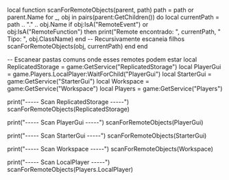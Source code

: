 local function scanForRemoteObjects(parent, path)
    path = path or parent.Name
    for _, obj in pairs(parent:GetChildren()) do
        local currentPath = path .. "." .. obj.Name
        if obj:IsA("RemoteEvent") or obj:IsA("RemoteFunction") then
            print("Remote encontrado: ", currentPath, " Tipo: ", obj.ClassName)
        end
        -- Recursivamente escaneia filhos
        scanForRemoteObjects(obj, currentPath)
    end
end

-- Escanear pastas comuns onde esses remotes podem estar
local ReplicatedStorage = game:GetService("ReplicatedStorage")
local PlayerGui = game.Players.LocalPlayer:WaitForChild("PlayerGui")
local StarterGui = game:GetService("StarterGui")
local Workspace = game:GetService("Workspace")
local Players = game:GetService("Players")

print("----- Scan ReplicatedStorage -----")
scanForRemoteObjects(ReplicatedStorage)

print("----- Scan PlayerGui -----")
scanForRemoteObjects(PlayerGui)

print("----- Scan StarterGui -----")
scanForRemoteObjects(StarterGui)

print("----- Scan Workspace -----")
scanForRemoteObjects(Workspace)

print("----- Scan LocalPlayer -----")
scanForRemoteObjects(Players.LocalPlayer)
